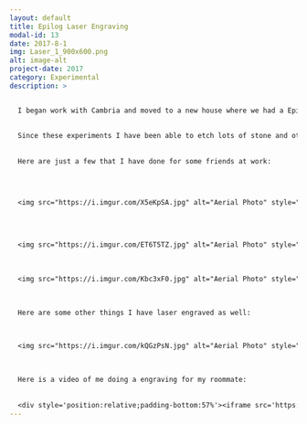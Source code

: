 ```yaml
---
layout: default
title: Epilog Laser Engraving
modal-id: 13
date: 2017-8-1
img: Laser_1_900x600.png
alt: image-alt
project-date: 2017
category: Experimental
description: >


  I began work with Cambria and moved to a new house where we had a Epilog Legend series 45watt laser cutter and engraver. For a while I was curious if the laser would etch and cut different materials, so I thought I would give it a try with some Cambria Quartz from work. I took a few samples home and began to experiment with it. At first I used painters tape since I read that usign it would produce sharper images and I found that I need really wide painters tape to do large objects, and the tape would catch fire sometimes. I also realized that overlapping tape would sometimes leak paint when I would paint the images I engraved with just regular model paint. Next I moved on to vinyl, like the stuff used in scrap booking. This worked phenomenally since I could buy large rolls of it and it would cover a large area and easy to remove without any fires.
  
  
  Since these experiments I have been able to etch lots of stone and other materials and add color to the engravings as well.
  
  
  Here are just a few that I have done for some friends at work:



  
  <img src="https://i.imgur.com/X5eKpSA.jpg" alt="Aerial Photo" style="width: 80%;"/>
  
  
  
    
  <img src="https://i.imgur.com/ET6T5TZ.jpg" alt="Aerial Photo" style="width: 80%;"/>
  
  
    
  <img src="https://i.imgur.com/Kbc3xF0.jpg" alt="Aerial Photo" style="width: 80%;"/>
  
  
  
  Here are some other things I have laser engraved as well:


  
  <img src="https://i.imgur.com/kQGzPsN.jpg" alt="Aerial Photo" style="width: 80%;"/>
  
  
    
  Here is a video of me doing a engraving for my roommate:
  
  
  <div style='position:relative;padding-bottom:57%'><iframe src='https://gfycat.com/ifr/PhysicalLoneDalmatian' frameborder='0' scrolling='no' width='100%' height='100%' style='position:absolute;top:0;left:0;' allowfullscreen></iframe></div>
---
```

